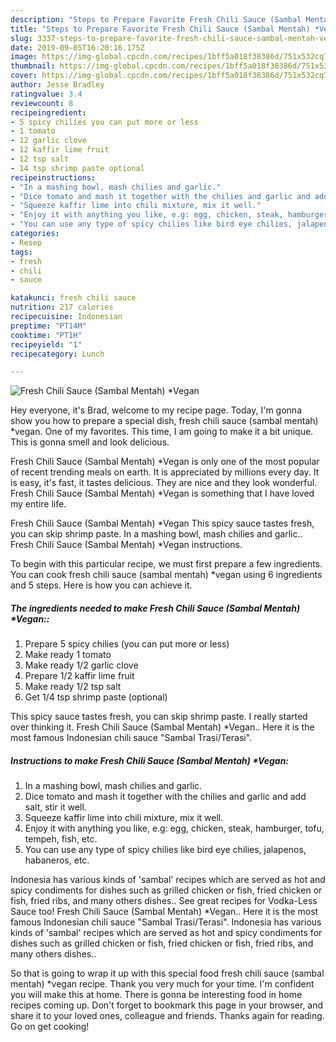 ```yaml
---
description: "Steps to Prepare Favorite Fresh Chili Sauce (Sambal Mentah) *Vegan"
title: "Steps to Prepare Favorite Fresh Chili Sauce (Sambal Mentah) *Vegan"
slug: 3337-steps-to-prepare-favorite-fresh-chili-sauce-sambal-mentah-vegan
date: 2019-09-05T16:20:16.175Z
image: https://img-global.cpcdn.com/recipes/1bff5a018f38386d/751x532cq70/fresh-chili-sauce-sambal-mentah-vegan-recipe-main-photo.jpg
thumbnail: https://img-global.cpcdn.com/recipes/1bff5a018f38386d/751x532cq70/fresh-chili-sauce-sambal-mentah-vegan-recipe-main-photo.jpg
cover: https://img-global.cpcdn.com/recipes/1bff5a018f38386d/751x532cq70/fresh-chili-sauce-sambal-mentah-vegan-recipe-main-photo.jpg
author: Jesse Bradley
ratingvalue: 3.4
reviewcount: 8
recipeingredient:
- 5 spicy chilies you can put more or less
- 1 tomato
- 12 garlic clove
- 12 kaffir lime fruit
- 12 tsp salt
- 14 tsp shrimp paste optional
recipeinstructions:
- "In a mashing bowl, mash chilies and garlic."
- "Dice tomato and mash it together with the chilies and garlic and add salt, stir it well."
- "Squeeze kaffir lime into chili mixture, mix it well."
- "Enjoy it with anything you like, e.g: egg, chicken, steak, hamburger, tofu, tempeh, fish, etc."
- "You can use any type of spicy chilies like bird eye chilies, jalapenos, habaneros, etc."
categories:
- Resep
tags:
- fresh
- chili
- sauce

katakunci: fresh chili sauce
nutrition: 217 calories
recipecuisine: Indonesian
preptime: "PT14M"
cooktime: "PT1H"
recipeyield: "1"
recipecategory: Lunch

---
```



![Fresh Chili Sauce (Sambal Mentah) *Vegan](https://img-global.cpcdn.com/recipes/1bff5a018f38386d/751x532cq70/fresh-chili-sauce-sambal-mentah-vegan-recipe-main-photo.jpg)

Hey everyone, it's Brad, welcome to my recipe page. Today, I'm gonna show you how to prepare a special dish, fresh chili sauce (sambal mentah) *vegan. One of my favorites. This time, I am going to make it a bit unique. This is gonna smell and look delicious.

Fresh Chili Sauce (Sambal Mentah) *Vegan is only one of the most popular of recent trending meals on earth. It is appreciated by millions every day. It is easy, it's fast, it tastes delicious. They are nice and they look wonderful. Fresh Chili Sauce (Sambal Mentah) *Vegan is something that I have loved my entire life.

Fresh Chili Sauce (Sambal Mentah) *Vegan This spicy sauce tastes fresh, you can skip shrimp paste. In a mashing bowl, mash chilies and garlic.. Fresh Chili Sauce (Sambal Mentah) *Vegan instructions.


To begin with this particular recipe, we must first prepare a few ingredients. You can cook fresh chili sauce (sambal mentah) *vegan using 6 ingredients and 5 steps. Here is how you can achieve it.

##### The ingredients needed to make Fresh Chili Sauce (Sambal Mentah) *Vegan::

1. Prepare 5 spicy chilies (you can put more or less)
1. Make ready 1 tomato
1. Make ready 1/2 garlic clove
1. Prepare 1/2 kaffir lime fruit
1. Make ready 1/2 tsp salt
1. Get 1/4 tsp shrimp paste (optional)


This spicy sauce tastes fresh, you can skip shrimp paste. I really started over thinking it. Fresh Chili Sauce (Sambal Mentah) *Vegan.. Here it is the most famous Indonesian chili sauce &#34;Sambal Trasi/Terasi&#34;. 

##### Instructions to make Fresh Chili Sauce (Sambal Mentah) *Vegan:

1. In a mashing bowl, mash chilies and garlic.
1. Dice tomato and mash it together with the chilies and garlic and add salt, stir it well.
1. Squeeze kaffir lime into chili mixture, mix it well.
1. Enjoy it with anything you like, e.g: egg, chicken, steak, hamburger, tofu, tempeh, fish, etc.
1. You can use any type of spicy chilies like bird eye chilies, jalapenos, habaneros, etc.


Indonesia has various kinds of &#39;sambal&#39; recipes which are served as hot and spicy condiments for dishes such as grilled chicken or fish, fried chicken or fish, fried ribs, and many others dishes.. See great recipes for Vodka-Less Sauce too! Fresh Chili Sauce (Sambal Mentah) *Vegan.. Here it is the most famous Indonesian chili sauce &#34;Sambal Trasi/Terasi&#34;. Indonesia has various kinds of &#39;sambal&#39; recipes which are served as hot and spicy condiments for dishes such as grilled chicken or fish, fried chicken or fish, fried ribs, and many others dishes.. 

So that is going to wrap it up with this special food fresh chili sauce (sambal mentah) *vegan recipe. Thank you very much for your time. I'm confident you will make this at home. There is gonna be interesting food in home recipes coming up. Don't forget to bookmark this page in your browser, and share it to your loved ones, colleague and friends. Thanks again for reading. Go on get cooking!
